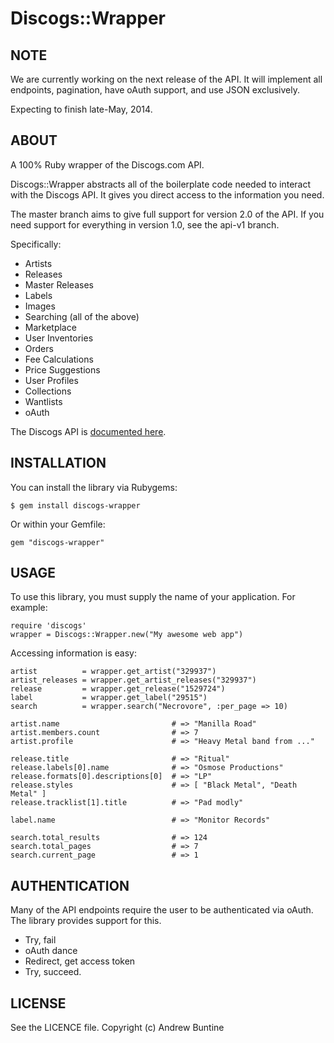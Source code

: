 Discogs::Wrapper
================

NOTE
----
  We are currently working on the next release of the API. It will implement all endpoints, pagination, have oAuth support, and use JSON exclusively.

  Expecting to finish late-May, 2014.

ABOUT
-----
  A 100% Ruby wrapper of the Discogs.com API.

  Discogs::Wrapper abstracts all of the boilerplate code needed to interact with the Discogs API. It gives you direct access to the information you need.

  The master branch aims to give full support for version 2.0 of the API. If you need support for everything in version 1.0, see the api-v1 branch.

  Specifically:

  * Artists
  * Releases
  * Master Releases
  * Labels
  * Images
  * Searching (all of the above)
  * Marketplace
  * User Inventories
  * Orders
  * Fee Calculations
  * Price Suggestions
  * User Profiles
  * Collections
  * Wantlists
  * oAuth


  The Discogs API is [documented here](http://www.discogs.com/developers/index.html).

INSTALLATION
------------
  You can install the library via Rubygems:

    $ gem install discogs-wrapper

  Or within your Gemfile:

    gem "discogs-wrapper"

USAGE
-----
  To use this library, you must supply the name of your application. For example:

    require 'discogs'
    wrapper = Discogs::Wrapper.new("My awesome web app")

  Accessing information is easy:

    artist          = wrapper.get_artist("329937")
    artist_releases = wrapper.get_artist_releases("329937")
    release         = wrapper.get_release("1529724")
    label           = wrapper.get_label("29515")
    search          = wrapper.search("Necrovore", :per_page => 10)

    artist.name                         # => "Manilla Road"
    artist.members.count                # => 7
    artist.profile                      # => "Heavy Metal band from ..."

    release.title                       # => "Ritual"
    release.labels[0].name              # => "Osmose Productions"
    release.formats[0].descriptions[0]  # => "LP"
    release.styles                      # => [ "Black Metal", "Death Metal" ]
    release.tracklist[1].title          # => "Pad modly"

    label.name                          # => "Monitor Records"

    search.total_results                # => 124
    search.total_pages                  # => 7
    search.current_page                 # => 1

AUTHENTICATION
--------------
  Many of the API endpoints require the user to be authenticated via oAuth. The library provides support for this.

  - Try, fail
  - oAuth dance
  - Redirect, get access token
  - Try, succeed.

LICENSE
-----

See the LICENCE file. Copyright (c) Andrew Buntine
